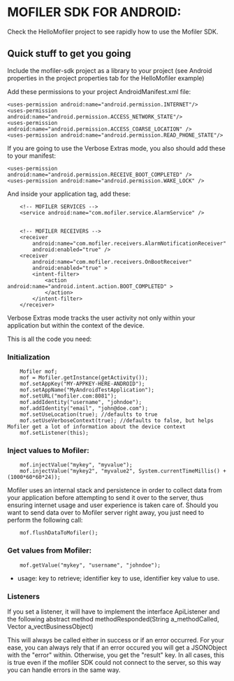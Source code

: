 # MOFILER SDK FOR ANDROID:

Check the HelloMofiler project to see rapidly how to use the Mofiler SDK.


## Quick stuff to get you going

Include the mofiler-sdk project as a library to your project (see Android properties in the project properties tab for the HelloMofiler example)

Add these permissions to your project AndroidManifest.xml file:

    <uses-permission android:name="android.permission.INTERNET"/>
    <uses-permission android:name="android.permission.ACCESS_NETWORK_STATE"/>
    <uses-permission android:name="android.permission.ACCESS_COARSE_LOCATION" />
    <uses-permission android:name="android.permission.READ_PHONE_STATE"/>

If you are going to use the Verbose Extras mode, you also should add these to your manifest:

    <uses-permission android:name="android.permission.RECEIVE_BOOT_COMPLETED" />
    <uses-permission android:name="android.permission.WAKE_LOCK" />

And inside your application tag, add these:        

        <!-- MOFILER SERVICES -->
        <service android:name="com.mofiler.service.AlarmService" />


        <!-- MOFILER RECEIVERS -->
        <receiver
            android:name="com.mofiler.receivers.AlarmNotificationReceiver"
            android:enabled="true" />
        <receiver
            android:name="com.mofiler.receivers.OnBootReceiver"
            android:enabled="true" >
            <intent-filter>
                <action android:name="android.intent.action.BOOT_COMPLETED" >
                </action>
            </intent-filter>
        </receiver>

Verbose Extras mode tracks the user activity not only within your application but within the context of the device.

This is all the code you need:

### Initialization

        Mofiler mof;
        mof = Mofiler.getInstance(getActivity());
        mof.setAppKey("MY-APPKEY-HERE-ANDROID");
        mof.setAppName("MyAndroidTestApplication");
        mof.setURL("mofiler.com:8081");
        mof.addIdentity("username", "johndoe");
        mof.addIdentity("email", "john@doe.com");
        mof.setUseLocation(true); //defaults to true
        mof.setUseVerboseContext(true); //defaults to false, but helps Mofiler get a lot of information about the device context
        mof.setListener(this);

### Inject values to Mofiler:

  		mof.injectValue("mykey", "myvalue");
        mof.injectValue("mykey2", "myvalue2", System.currentTimeMillis() + (1000*60*60*24));

Mofiler uses an internal stack and persistence in order to collect data from your application before attempting to send it over to the server, thus
ensuring internet usage and user experience is taken care of.
Should you want to send data over to Mofiler server right away, you just need to perform the following call:

        mof.flushDataToMofiler();


### Get values from Mofiler:

        mof.getValue("mykey", "username", "johndoe");

- usage: key to retrieve; identifier key to use, identifier key value to use.


### Listeners

If you set a listener, it will have to implement the interface ApiListener and the following abstract method
		methodResponded(String a_methodCalled, Vector a_vectBusinessObject)

This will always be called either in success or if an error occurred. For your ease, you can always rely that
if an error occured you will get a JSONObject with the "error" within.
Otherwise, you get the "result" key.
In all cases, this is true even if the mofiler SDK could not connect to the server, so this way you can handle errors
in the same way.



